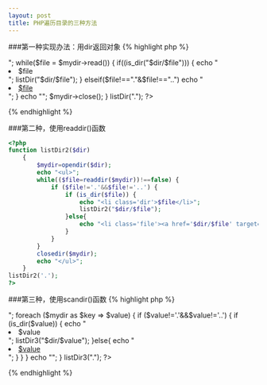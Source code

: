 ```yaml
---
layout: post
title: PHP遍历目录的三种方法
---
```

###第一种实现办法：用dir返回对象
{% highlight php %}
<?php 
function listDir($dir) 
    { 
        $mydir = dir($dir); 
        echo "<ul>"; 
        while($file = $mydir->read())
        { 
            if((is_dir("$dir/$file"))) 
            {
                echo "<li>$file</li>"; 
                listDir("$dir/$file"); 
            } 
            elseif($file!=="."&$file!=="..") 
            echo "<li><a href='$dir/$file' target='_blank'>$file</a></li>"; 
        } 
        echo "</ul>"; 
        $mydir->close(); 
    } 
listDir(".");
?>
{% endhighlight %}
<!-- more -->
###第二种，使用readdir()函数
```php
<?php 
function listDir2($dir)
    {
        $mydir=opendir($dir);
        echo "<ul>";
        while(($file=readdir($mydir))!==false) {
            if ($file!='.'&&$file!='..') {
                if (is_dir($file)) {
                    echo "<li class='dir'>$file</li>";
                    listDir2("$dir/$file");
                }else{
                    echo "<li class='file'><a href='$dir/$file' target='_blank'>$file</a></li>";
                }
            }       
        }
        closedir($mydir);   
        echo "</ul>";
    }
listDir2('.');
?>
```
###第三种，使用scandir()函数
{% highlight php %}
<?php 
function listDir3($dir)
{
    $mydir=scandir($dir);
    echo "<ul>";
    foreach ($mydir as $key => $value) {
        if ($value!='.'&&$value!='..') {
            if (is_dir($value)) {
                echo "<li class='dir'>$value</li>";
                listDir3("$dir/$value");
            }else{
                echo "<li class='file'><a href='$dir/$value' target='_blank'>$value</a></li>";
            }
        }           
    }
    echo "</ul>";
}
listDir3(".");
?>
{% endhighlight %}


